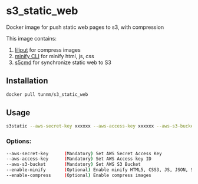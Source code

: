# s3_static_web
Docker image for push static web pages to s3, with compression

This image contains:

1. [liliput](https://github.com/discordapp/lilliput) for compress images
2. [minify CLI](https://github.com/tdewolff/minify/tree/master/cmd/minify) for minify html, js, css
3. [s5cmd](https://github.com/peak/s5cmd) for synchronize static web to S3




## Installation

```bash
docker pull tunnm/s3_static_web
```



## Usage

```bash
s3static --aws-secret-key xxxxxx --aws-access-key xxxxxx --aws-s3-bucket s3://xxxxxx --enable-minify --enable-compress
```



### Options:

```bash
--aws-secret-key      (Mandatory) Set AWS Secret Access Key
--aws-access-key      (Mandatory) Set AWS Access key ID
--aws-s3-bucket       (Mandatory) Set AWS S3 Bucket
--enable-minify       (Optional) Enable minify HTML5, CSS3, JS, JSON, SVG and XML
--enable-compress     (Optional) Enable compress images
```
